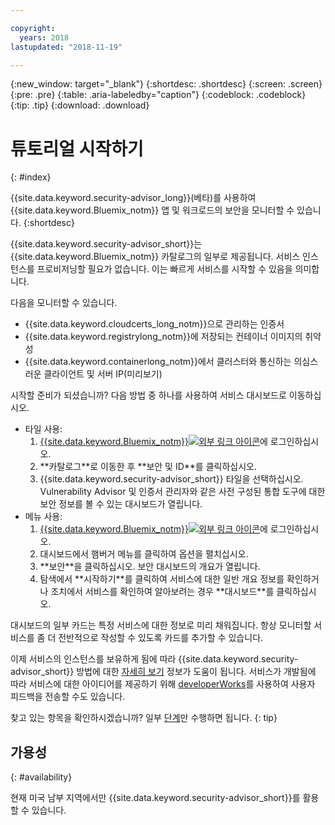 ```yaml
---

copyright:
  years: 2018
lastupdated: "2018-11-19"

---
```


{:new_window: target="_blank"}
{:shortdesc: .shortdesc}
{:screen: .screen}
{:pre: .pre}
{:table: .aria-labeledby="caption"}
{:codeblock: .codeblock}
{:tip: .tip}
{:download: .download}

# 튜토리얼 시작하기
{: #index}

{{site.data.keyword.security-advisor_long}}(베타)를 사용하여 {{site.data.keyword.Bluemix_notm}} 앱 및 워크로드의 보안을 모니터할 수 있습니다.
{:shortdesc}

{{site.data.keyword.security-advisor_short}}는 {{site.data.keyword.Bluemix_notm}} 카탈로그의 일부로 제공됩니다. 서비스 인스턴스를 프로비저닝할 필요가 없습니다. 이는 빠르게 서비스를 시작할 수 있음을 의미합니다.

다음을 모니터할 수 있습니다.

- {{site.data.keyword.cloudcerts_long_notm}}으로 관리하는 인증서
- {{site.data.keyword.registrylong_notm}}에 저장되는 컨테이너 이미지의 취약성
- {{site.data.keyword.containerlong_notm}}에서 클러스터와 통신하는 의심스러운 클라이언트 및 서버 IP(미리보기)

시작할 준비가 되셨습니까? 다음 방법 중 하나를 사용하여 서비스 대시보드로 이동하십시오.

<ul>
  <li>타일 사용:
    <ol>
      <li><a href="https://console.bluemix.net/catalog/" target="_blank">{{site.data.keyword.Bluemix_notm}}<img src="../../icons/launch-glyph.svg" alt="외부 링크 아이콘"></a>에 로그인하십시오.</li>
      <li>**카탈로그**로 이동한 후 **보안 및 ID**를 클릭하십시오.</li>
      <li>{{site.data.keyword.security-advisor_short}} 타일을 선택하십시오. Vulnerability Advisor 및 인증서 관리자와 같은 사전 구성된 통합 도구에 대한 보안 정보를 볼 수 있는 대시보드가 열립니다. </li>
    </ol>
  </li>
  <li>메뉴 사용:
    <ol>
      <li><a href="https://console.bluemix.net" target="_blank">{{site.data.keyword.Bluemix_notm}}<img src="../../icons/launch-glyph.svg" alt="외부 링크 아이콘"></a>에 로그인하십시오.</li>
      <li>대시보드에서 햄버거 메뉴를 클릭하여 옵션을 펼치십시오. </li>
      <li>**보안**을 클릭하십시오. 보안 대시보드의 개요가 열립니다. </li>
      <li>탐색에서 **시작하기**를 클릭하여 서비스에 대한 일반 개요 정보를 확인하거나 조치에서 서비스를 확인하여 알아보려는 경우 **대시보드**를 클릭하십시오. </li>
    </ol>
  </li>
</ul>

대시보드의 일부 카드는 특정 서비스에 대한 정보로 미리 채워집니다. 항상 모니터할 서비스를 좀 더 전반적으로 작성할 수 있도록 카드를 추가할 수 있습니다.

이제 서비스의 인스턴스를 보유하게 됨에 따라 {{site.data.keyword.security-advisor_short}} 방법에 대한 [자세히 보기](about.html) 정보가 도움이 됩니다. 서비스가 개발됨에 따라 서비스에 대한 아이디어를 제공하기 위해 [developerWorks](ts_index.html)를 사용하여 사용자 피드백을 전송할 수도 있습니다. 

찾고 있는 항목을 확인하시겠습니까? 일부 [단계](setup.html)만 수행하면 됩니다.
{: tip}

## 가용성
{: #availability}

현재 미국 남부 지역에서만 {{site.data.keyword.security-advisor_short}}를 활용할 수 있습니다. 
